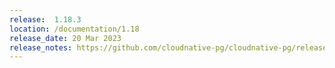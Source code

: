 ```yaml
---
release:  1.18.3
location: /documentation/1.18
release_date: 20 Mar 2023
release_notes: https://github.com/cloudnative-pg/cloudnative-pg/releases/tag/v1.18.3
---
```

